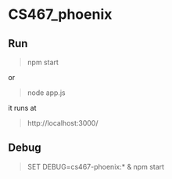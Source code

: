 # CS467_phoenix
## Run
> npm start

or

> node app.js

it runs at 

>http://localhost:3000/

## Debug
> SET DEBUG=cs467-phoenix:* & npm start
